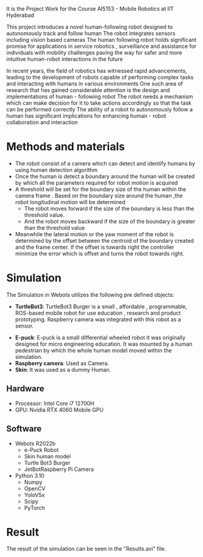 It is the Project Work for the Course AI5153 - Mobile Robotics at IIT Hyderabad

This project introduces a novel human-following robot designed to autonomously track and follow human
The  robot integrates sensors including vision based cameras
The human following robot holds significant promise for applications in service robotics , surveillance and assistance for individuals with  mobility challenges paving the way for safer and more intuitive human-robot interactions in the future 

In recent years, the field of robotics has witnessed rapid advancements, leading to the development of robots capable of performing complex tasks and interacting with humans in various environments
One such area of research that has gained considerable attention is the design and implementations of human - following robot
The robot needs a mechanism which can make decision for it to take actions accordingly so that the task can be performed  correctly 
The ability of a robot to autonomously follow a human has significant implications for enhancing human - robot collaboration and interaction  


# Methods and materials
- The robot consist of a camera which can detect and identify humans by using human detection algorithm
- Once the human is detect a boundary around the human will be created by which all the parameters required for robot  motion is acquired
- A threshold will be set for the boundary size of the human within the camera frame . Based on the boundary size around the human ,the robot longitudinal  motion will be determined
  - The robot moves forward if the size of the boundary is less than the threshold value.
  - And the robot moves backward if the size of the boundary is greater than the threshold value
- Meanwhile the lateral motion or the yaw moment of the robot is determined by the offset between the centroid of the boundary created and the frame center. If the offset is towards right the controller minimize the error which is  offset and turns the robot towards right.

# Simulation

The Simulation in Webots utilizes the following pre defined objects:

- **TurtleBot3**: TurtleBot3 Burger is a small , affordable , programmable, ROS-based mobile robot for use  education , research and product prototyping. Raspberry camera was integrated with this robot as a sensor.
* **E-puck**: E-puck is a small differential wheeled robot it was originally designed for micro engineering education. It was mounted by a human pedestrian by which the whole human model moved within  the simulation.
* **Raspberry camera**: Used as Camera.
* **Skin**: It was used as a dummy Human.
## Hardware
* Processor: Intel Core i7 12700H
* GPU: Nvidia RTX 4060 Mobile GPU
## Software
- Webots R2022b
  - e-Puck Robot
  - Skin human model
  - Turtle Bot3 Burger
  - JetBotRaspberry Pi Camera
- Python 3.10
  - Numpy
  - OpenCV
  - YoloV5x
  - Scipy
  - PyTorch

# Result
The result of the simulation can be seen in the "Results.avi" file.
